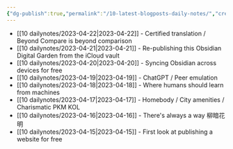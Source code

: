 ```yaml
---
{"dg-publish":true,"permalink":"/10-latest-blogposts-daily-notes/","created":"","updated":""}
---
```


- [[10 dailynotes/2023-04-22\|2023-04-22]] - Certified translation / Beyond Compare is beyond comparison
- [[10 dailynotes/2023-04-21\|2023-04-21]] - Re-publishing this Obsidian Digital Garden from the iCloud vault
- [[10 dailynotes/2023-04-20\|2023-04-20]] - Syncing Obsidian across devices for free
- [[10 dailynotes/2023-04-19\|2023-04-19]] - ChatGPT / Peer emulation
- [[10 dailynotes/2023-04-18\|2023-04-18]] - Where humans should learn from machines
- [[10 dailynotes/2023-04-17\|2023-04-17]] - Homebody / City amenities / Charismatic PKM KOL
- [[10 dailynotes/2023-04-16\|2023-04-16]] - There's always a way 柳暗花明
- [[10 dailynotes/2023-04-15\|2023-04-15]] - First look at publishing a website for free